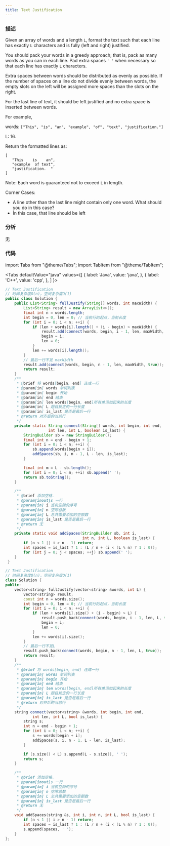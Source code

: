 ```yaml
---
title: Text Justification
---
```


### 描述

Given an array of words and a length `L`, format the text such that each line has exactly `L` characters and is fully (left and right) justified.

You should pack your words in a greedy approach; that is, pack as many words as you can in each line. Pad extra spaces `' '` when necessary so that each line has exactly `L` characters.

Extra spaces between words should be distributed as evenly as possible. If the number of spaces on a line do not divide evenly between words, the empty slots on the left will be assigned more spaces than the slots on the right.

For the last line of text, it should be left justified and no extra space is inserted between words.

For example,

words: `["This", "is", "an", "example", "of", "text", "justification."]`

L: 16.

Return the formatted lines as:

```
[
   "This    is    an",
   "example  of text",
   "justification.  "
]
```

Note: Each word is guaranteed not to exceed `L` in length.

Corner Cases:

- A line other than the last line might contain only one word. What should you do in this case?
- In this case, that line should be left

### 分析

无

### 代码

import Tabs from "@theme/Tabs";
import TabItem from "@theme/TabItem";

<Tabs
defaultValue="java"
values={[
{ label: 'Java', value: 'java', },
{ label: 'C++', value: 'cpp', },
]
}>
<TabItem value="java">

```java
// Text Justification
// 时间复杂度O(n)，空间复杂度O(1)
public class Solution {
    public List<String> fullJustify(String[] words, int maxWidth) {
        List<String> result = new ArrayList<>();
        final int n = words.length;
        int begin = 0, len = 0; // 当前行的起点，当前长度
        for (int i = 0; i < n; ++i) {
            if (len + words[i].length() + (i - begin) > maxWidth) {
                result.add(connect(words, begin, i - 1, len, maxWidth, false));
                begin = i;
                len = 0;
            }
            len += words[i].length();
        }
        // 最后一行不足 maxWidth
        result.add(connect(words, begin, n - 1, len, maxWidth, true));
        return result;
    }
    /**
     * @brief 将 words[begin, end] 连成一行
     * @param[in] words 单词列表
     * @param[in] begin 开始
     * @param[in] end 结束
     * @param[in] len words[begin, end]所有单词加起来的长度
     * @param[in] L 题目规定的一行长度
     * @param[in] is_last 是否是最后一行
     * @return 对齐后的当前行
     */
    private static String connect(String[] words, int begin, int end,
                   int len, int L, boolean is_last) {
        StringBuilder sb = new StringBuilder();
        final int n = end - begin + 1;
        for (int i = 0; i < n; ++i) {
            sb.append(words[begin + i]);
            addSpaces(sb, i, n - 1, L - len, is_last);
        }

        final int m = L - sb.length();
        for (int i = 0; i < m; ++i) sb.append(' ');
        return sb.toString();
    }

    /**
     * @brief 添加空格.
     * @param[inout]s 一行
     * @param[in] i 当前空隙的序号
     * @param[in] n 空隙总数
     * @param[in] L 总共需要添加的空额数
     * @param[in] is_last 是否是最后一行
     * @return 无
     */
    private static void addSpaces(StringBuilder sb, int i,
                                  int n, int L, boolean is_last) {
        if (n < 1 || i > n - 1) return;
        int spaces = is_last ? 1 : (L / n + (i < (L % n) ? 1 : 0));
        for (int j = 0; j < spaces; ++j) sb.append(' ');
    }
 }
```

</TabItem>
<TabItem value="cpp">

```cpp
// Text Justification
// 时间复杂度O(n)，空间复杂度O(1)
class Solution {
public:
    vector<string> fullJustify(vector<string> &words, int L) {
        vector<string> result;
        const int n = words.size();
        int begin = 0, len = 0; // 当前行的起点，当前长度
        for (int i = 0; i < n; ++i) {
            if (len + words[i].size() + (i - begin) > L) {
                result.push_back(connect(words, begin, i - 1, len, L, false));
                begin = i;
                len = 0;
            }
            len += words[i].size();
        }
        // 最后一行不足L
        result.push_back(connect(words, begin, n - 1, len, L, true));
        return result;
    }
    /**
     * @brief 将 words[begin, end] 连成一行
     * @param[in] words 单词列表
     * @param[in] begin 开始
     * @param[in] end 结束
     * @param[in] len words[begin, end]所有单词加起来的长度
     * @param[in] L 题目规定的一行长度
     * @param[in] is_last 是否是最后一行
     * @return 对齐后的当前行
     */
    string connect(vector<string> &words, int begin, int end,
            int len, int L, bool is_last) {
        string s;
        int n = end - begin + 1;
        for (int i = 0; i < n; ++i) {
            s += words[begin + i];
            addSpaces(s, i, n - 1, L - len, is_last);
        }

        if (s.size() < L) s.append(L - s.size(), ' ');
        return s;
    }

    /**
     * @brief 添加空格.
     * @param[inout]s 一行
     * @param[in] i 当前空隙的序号
     * @param[in] n 空隙总数
     * @param[in] L 总共需要添加的空额数
     * @param[in] is_last 是否是最后一行
     * @return 无
     */
    void addSpaces(string &s, int i, int n, int L, bool is_last) {
        if (n < 1 || i > n - 1) return;
        int spaces = is_last ? 1 : (L / n + (i < (L % n) ? 1 : 0));
        s.append(spaces, ' ');
    }
};
```

</TabItem>
</Tabs>
